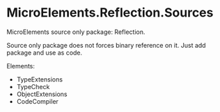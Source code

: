 ﻿# MicroElements.Reflection.Sources
MicroElements source only package: Reflection.

Source only package does not forces binary reference on it. Just add package and use as code.

Elements:
- TypeExtensions
- TypeCheck
- ObjectExtensions
- CodeCompiler

